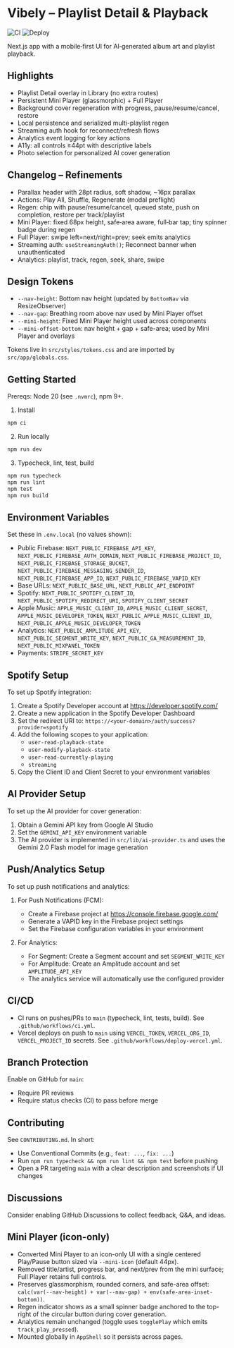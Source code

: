 # Vibely – Playlist Detail & Playback

![CI](https://github.com/Siddamnandas/Vibely/actions/workflows/ci.yml/badge.svg)
![Deploy](https://github.com/Siddamnandas/Vibely/actions/workflows/deploy-vercel.yml/badge.svg)

Next.js app with a mobile‑first UI for AI‑generated album art and playlist playback.

## Highlights

- Playlist Detail overlay in Library (no extra routes)
- Persistent Mini Player (glassmorphic) + Full Player
- Background cover regeneration with progress, pause/resume/cancel, restore
- Local persistence and serialized multi-playlist regen
- Streaming auth hook for reconnect/refresh flows
- Analytics event logging for key actions
- A11y: all controls ≥44pt with descriptive labels
- Photo selection for personalized AI cover generation

## Changelog – Refinements

- Parallax header with 28pt radius, soft shadow, ~16px parallax
- Actions: Play All, Shuffle, Regenerate (modal preflight)
- Regen: chip with pause/resume/cancel, queued state, push on completion, restore per track/playlist
- Mini Player: fixed 68px height, safe‑area aware, full‑bar tap; tiny spinner badge during regen
- Full Player: swipe left=next/right=prev; seek emits analytics
- Streaming auth: `useStreamingAuth()`; Reconnect banner when unauthenticated
- Analytics: playlist, track, regen, seek, share, swipe

## Design Tokens

- `--nav-height`: Bottom nav height (updated by `BottomNav` via ResizeObserver)
- `--nav-gap`: Breathing room above nav used by Mini Player offset
- `--mini-height`: Fixed Mini Player height used across components
- `--mini-offset-bottom`: nav height + gap + safe-area; used by Mini Player and overlays

Tokens live in `src/styles/tokens.css` and are imported by `src/app/globals.css`.

## Getting Started

Prereqs: Node 20 (see `.nvmrc`), npm 9+.

1. Install

```bash
npm ci
```

2. Run locally

```bash
npm run dev
```

3. Typecheck, lint, test, build

```bash
npm run typecheck
npm run lint
npm test
npm run build
```

## Environment Variables

Set these in `.env.local` (no values shown):

- Public Firebase: `NEXT_PUBLIC_FIREBASE_API_KEY`, `NEXT_PUBLIC_FIREBASE_AUTH_DOMAIN`, `NEXT_PUBLIC_FIREBASE_PROJECT_ID`, `NEXT_PUBLIC_FIREBASE_STORAGE_BUCKET`, `NEXT_PUBLIC_FIREBASE_MESSAGING_SENDER_ID`, `NEXT_PUBLIC_FIREBASE_APP_ID`, `NEXT_PUBLIC_FIREBASE_VAPID_KEY`
- Base URLs: `NEXT_PUBLIC_BASE_URL`, `NEXT_PUBLIC_API_ENDPOINT`
- Spotify: `NEXT_PUBLIC_SPOTIFY_CLIENT_ID`, `NEXT_PUBLIC_SPOTIFY_REDIRECT_URI`, `SPOTIFY_CLIENT_SECRET`
- Apple Music: `APPLE_MUSIC_CLIENT_ID`, `APPLE_MUSIC_CLIENT_SECRET`, `APPLE_MUSIC_DEVELOPER_TOKEN`, `NEXT_PUBLIC_APPLE_MUSIC_CLIENT_ID`, `NEXT_PUBLIC_APPLE_MUSIC_DEVELOPER_TOKEN`
- Analytics: `NEXT_PUBLIC_AMPLITUDE_API_KEY`, `NEXT_PUBLIC_SEGMENT_WRITE_KEY`, `NEXT_PUBLIC_GA_MEASUREMENT_ID`, `NEXT_PUBLIC_MIXPANEL_TOKEN`
- Payments: `STRIPE_SECRET_KEY`

## Spotify Setup

To set up Spotify integration:

1. Create a Spotify Developer account at https://developer.spotify.com/
2. Create a new application in the Spotify Developer Dashboard
3. Set the redirect URI to: `https://<your-domain>/auth/success?provider=spotify`
4. Add the following scopes to your application:
   - `user-read-playback-state`
   - `user-modify-playback-state`
   - `user-read-currently-playing`
   - `streaming`
5. Copy the Client ID and Client Secret to your environment variables

## AI Provider Setup

To set up the AI provider for cover generation:

1. Obtain a Gemini API key from Google AI Studio
2. Set the `GEMINI_API_KEY` environment variable
3. The AI provider is implemented in `src/lib/ai-provider.ts` and uses the Gemini 2.0 Flash model for image generation

## Push/Analytics Setup

To set up push notifications and analytics:

1. For Push Notifications (FCM):
   - Create a Firebase project at https://console.firebase.google.com/
   - Generate a VAPID key in the Firebase project settings
   - Set the Firebase configuration variables in your environment

2. For Analytics:
   - For Segment: Create a Segment account and set `SEGMENT_WRITE_KEY`
   - For Amplitude: Create an Amplitude account and set `AMPLITUDE_API_KEY`
   - The analytics service will automatically use the configured provider

## CI/CD

- CI runs on pushes/PRs to `main` (typecheck, lint, tests, build). See `.github/workflows/ci.yml`.
- Vercel deploys on push to `main` using `VERCEL_TOKEN`, `VERCEL_ORG_ID`, `VERCEL_PROJECT_ID` secrets. See `.github/workflows/deploy-vercel.yml`.

## Branch Protection

Enable on GitHub for `main`:

- Require PR reviews
- Require status checks (CI) to pass before merge

## Contributing

See `CONTRIBUTING.md`. In short:

- Use Conventional Commits (e.g., `feat: ...`, `fix: ...`)
- Run `npm run typecheck && npm run lint && npm test` before pushing
- Open a PR targeting `main` with a clear description and screenshots if UI changes

## Discussions

Consider enabling GitHub Discussions to collect feedback, Q&A, and ideas.

## Mini Player (icon-only)

- Converted Mini Player to an icon-only UI with a single centered Play/Pause button sized via `--mini-icon` (default 44px).
- Removed title/artist, progress bar, and next/prev from the mini surface; Full Player retains full controls.
- Preserves glassmorphism, rounded corners, and safe-area offset: `calc(var(--nav-height) + var(--nav-gap) + env(safe-area-inset-bottom))`.
- Regen indicator shows as a small spinner badge anchored to the top-right of the circular button during cover generation.
- Analytics remain unchanged (toggle uses `togglePlay` which emits `track_play_pressed`).
- Mounted globally in `AppShell` so it persists across pages.
